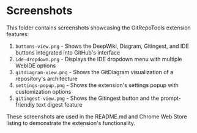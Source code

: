 # Screenshots

This folder contains screenshots showcasing the GitRepoTools extension features:

1. `buttons-view.png` - Shows the DeepWiki, Diagram, Gitingest, and IDE buttons integrated into GitHub's interface
2. `ide-dropdown.png` - Displays the IDE dropdown menu with multiple WebIDE options
3. `gitdiagram-view.png` - Shows the GitDiagram visualization of a repository's architecture
4. `settings-popup.png` - Shows the extension's settings popup with customization options
5. `gitingest-view.png` - Shows the Gitingest button and the prompt-friendly text digest feature

These screenshots are used in the README.md and Chrome Web Store listing to demonstrate the extension's functionality. 